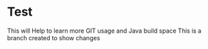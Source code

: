 # Test
This will Help to learn more GIT usage and Java build space 
This is a branch created to show changes
